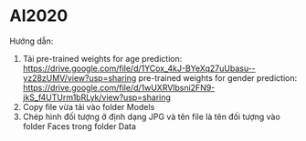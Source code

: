 # AI2020

Hướng dẫn:

1. Tải  pre-trained weights for age prediction: https://drive.google.com/file/d/1YCox_4kJ-BYeXq27uUbasu--yz28zUMV/view?usp=sharing
        pre-trained weights for gender prediction: https://drive.google.com/file/d/1wUXRVlbsni2FN9-jkS_f4UTUrm1bRLyk/view?usp=sharing
2. Copy file vừa tải vào folder Models
3. Chép hình đối tượng ở định dạng JPG và tên file là tên đối tượng vào folder Faces trong folder Data

